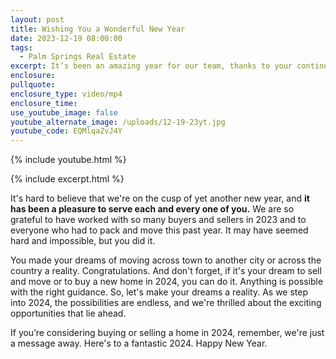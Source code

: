 ```yaml
---
layout: post
title: Wishing You a Wonderful New Year
date: 2023-12-19 08:00:00
tags:
  - Palm Springs Real Estate
excerpt: It’s been an amazing year for our team, thanks to your continued support.
enclosure:
pullquote:
enclosure_type: video/mp4
enclosure_time:
use_youtube_image: false
youtube_alternate_image: /uploads/12-19-23yt.jpg
youtube_code: EQMlqaZvJ4Y
---
```

{% include youtube.html %}

{% include excerpt.html %}

It's hard to believe that we're on the cusp of yet another new year, and **it has been a pleasure to serve each and every one of you.** We are so grateful to have worked with so many buyers and sellers in 2023 and to everyone who had to pack and move this past year. It may have seemed hard and impossible, but you did it.

You made your dreams of moving across town to another city or across the country a reality. Congratulations. And don't forget, if it's your dream to sell and move or to buy a new home in 2024, you can do it. Anything is possible with the right guidance. So, let's make your dreams a reality. As we step into 2024, the possibilities are endless, and we're thrilled about the exciting opportunities that lie ahead.&nbsp;

If you’re considering buying or selling a home in 2024, remember, we're just a message away. Here's to a fantastic 2024. Happy New Year.